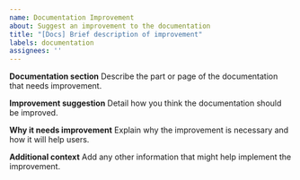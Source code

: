 ```yaml
---
name: Documentation Improvement
about: Suggest an improvement to the documentation
title: "[Docs] Brief description of improvement"
labels: documentation
assignees: ''
---
```


**Documentation section**
Describe the part or page of the documentation that needs improvement.

**Improvement suggestion**
Detail how you think the documentation should be improved.

**Why it needs improvement**
Explain why the improvement is necessary and how it will help users.

**Additional context**
Add any other information that might help implement the improvement.
